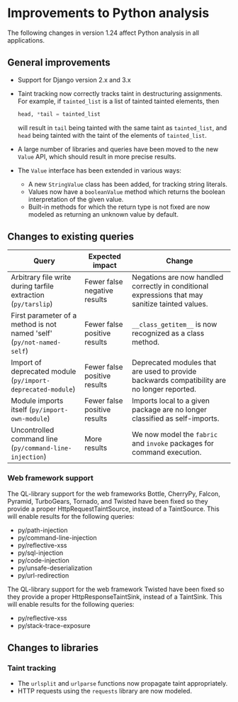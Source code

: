 # Improvements to Python analysis

The following changes in version 1.24 affect Python analysis in all applications.

## General improvements

- Support for Django version 2.x and 3.x

- Taint tracking now correctly tracks taint in destructuring assignments. For example, if `tainted_list` is a list of tainted tainted elements, then
    ```python
    head, *tail = tainted_list
    ```
    will result in `tail` being tainted with the same taint as `tainted_list`, and `head` being tainted with the taint of the elements of `tainted_list`.

- A large number of libraries and queries have been moved to the new `Value` API, which should result in more precise results.

- The `Value` interface has been extended in various ways:
   - A new `StringValue` class has been added, for tracking string literals.
   - Values now have a `booleanValue` method which returns the boolean interpretation of the given value.
   - Built-in methods for which the return type is not fixed are now modeled as returning an unknown value by default.


## Changes to existing queries

| **Query**                  | **Expected impact**    | **Change**                                                       |
|----------------------------|------------------------|------------------------------------------------------------------|
| Arbitrary file write during tarfile extraction (`py/tarslip`) | Fewer false negative results | Negations are now handled correctly in conditional expressions that may sanitize tainted values. |
| First parameter of a method is not named 'self' (`py/not-named-self`) | Fewer false positive results | `__class_getitem__` is now recognized as a class method. |
| Import of deprecated module (`py/import-deprecated-module`) | Fewer false positive results | Deprecated modules that are used to provide backwards compatibility are no longer reported.|
| Module imports itself (`py/import-own-module`) | Fewer false positive results | Imports local to a given package are no longer classified as self-imports. |
| Uncontrolled command line (`py/command-line-injection`) | More results | We now model the `fabric` and `invoke` packages for command execution. |

### Web framework support

The QL-library support for the web frameworks Bottle, CherryPy, Falcon, Pyramid, TurboGears, Tornado, and Twisted have
been fixed so they provide a proper HttpRequestTaintSource, instead of a TaintSource. This will enable results for the following queries:

- py/path-injection
- py/command-line-injection
- py/reflective-xss
- py/sql-injection
- py/code-injection
- py/unsafe-deserialization
- py/url-redirection

The QL-library support for the web framework Twisted have been fixed so they provide a proper
HttpResponseTaintSink, instead of a TaintSink. This will enable results for the following
queries:

- py/reflective-xss
- py/stack-trace-exposure

## Changes to libraries
### Taint tracking
- The `urlsplit` and `urlparse` functions now propagate taint appropriately.
- HTTP requests using the `requests` library are now modeled.
